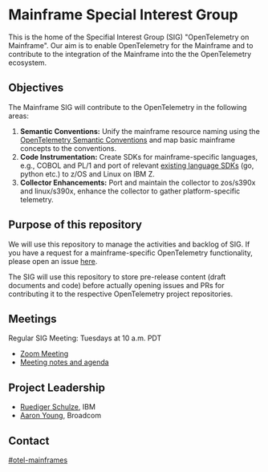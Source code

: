 # Mainframe Special Interest Group
This is the home of the Specifial Interest Group (SIG) "OpenTelemetry on Mainframe". 
Our aim is to enable OpenTelemetry for the Mainframe and to contribute to the integration of the Mainframe into the the OpenTelemetry ecosystem.

## Objectives
The Mainframe SIG will contribute to the OpenTelemetry in the following areas:
1. **Semantic Conventions:** Unify the mainframe resource naming using the [OpenTelemetry Semantic Conventions](https://opentelemetry.io/docs/specs/semconv/) and map basic mainframe concepts to the conventions. 
2. **Code Instrumentation:** Create SDKs for mainframe-specific languages, e.g., COBOL and PL/1 and port of relevant [existing language SDKs](https://opentelemetry.io/docs/languages/) (go, python etc.) to z/OS and Linux on IBM Z.
3. **Collector Enhancements:** Port and maintain the collector to zos/s390x and linux/s390x, enhance the collector to gather platform-specific telemetry.

## Purpose of this repository

We will use this repository to manage the activities and backlog of SIG. If you have a request for a mainframe-specific OpenTelemetry functionality, please open an issue [here](https://github.com/open-telemetry/sig-mainframe/issues).

The SIG will use this repository to store pre-release content (draft documents and code) before actually opening issues and PRs for contributing it to the respective OpenTelemetry project repositories. 

## Meetings

Regular SIG Meeting: Tuesdays at 10 a.m. PDT
- [Zoom Meeting](https://zoom.us/j/96213920701?pwd=NnRFemhtWUJFeEhvRU5Wbk5TKzY5QT09)
- [Meeting notes and agenda](https://docs.google.com/document/d/14p-bpofozTL4n3jy6HZH_TKjoOXvog18G1HBRqq6liE/edit#heading=h.pss2tdsd549w)

## Project Leadership
- [Ruediger Schulze](https://github.com/rrschulze), IBM 
- [Aaron Young](https://github.com/youngaaronm), Broadcom

## Contact
[#otel-mainframes](https://cloud-native.slack.com/archives/C05PXDFTCPJ)
